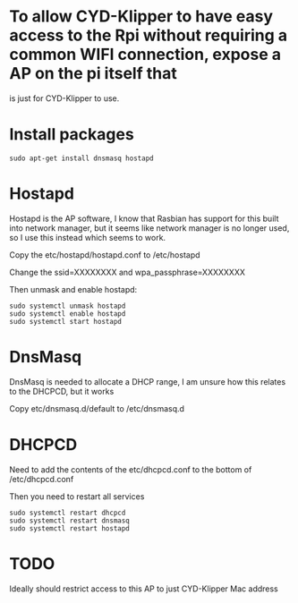# To allow CYD-Klipper to have easy access to the Rpi without requiring a common WIFI connection, expose a AP on the pi itself that
is just for CYD-Klipper to use.

# Install packages

```
sudo apt-get install dnsmasq hostapd
```

# Hostapd

Hostapd is the AP software, I know that Rasbian has support for this built into network manager, but it seems like network manager is no longer used, so I use this instead which seems to work.

Copy the etc/hostapd/hostapd.conf to /etc/hostapd

Change the ssid=XXXXXXXX and wpa_passphrase=XXXXXXXX

Then unmask and enable hostapd:

```
sudo systemctl unmask hostapd
sudo systemctl enable hostapd
sudo systemctl start hostapd
```

# DnsMasq

DnsMasq is needed to allocate a DHCP range, I am unsure how this relates to the DHCPCD, but it works

Copy etc/dnsmasq.d/default to /etc/dnsmasq.d

# DHCPCD

Need to add the contents of the etc/dhcpcd.conf to the bottom of /etc/dhcpcd.conf

Then you need to restart all services

```
sudo systemctl restart dhcpcd
sudo systemctl restart dnsmasq
sudo systemctl restart hostapd
```

# TODO

 Ideally should restrict access to this AP to just CYD-Klipper Mac address
 
